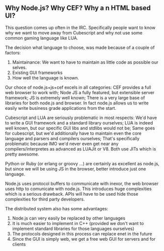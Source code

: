 ## Why Node.js? Why CEF? Why a n HTML based UI?

This question comes up often in the IRC. Specifically people want to know why we want to move away from Cubescript and why not use some common gaming language like LUA.


The decision what language to choose, was made because of a couple of factors:
1. Maintainance: We want to have to maintain as little code as possible our selves.
2. Existing GUI frameworks
3. How well the language is known.

Our choce of node.js+js+cef excels in all categories:
CEF provides a full web browser to work with;
Node JS a fully featured, but extensible server framework;
JS is extremely well known;
There is a very large base of libraries for both node.js and browser. In fact node.js allows us to write easily write business grade applications from the start.

Cubescript and LUA are seriously problematic in most respects:
We'd have to write a GUI framework and a standard library ourselves;
LUA is indeed well known, but our specific GUI libs and stdlibs would not be;
Same goes for cubescript, but we'd additionally have to maintain even the core language and parsers and compilers ourselves;
That's specifically problematic because IMO we'd never even get near any compilers/interpretes as advanced as LUAJit or V8. Both use JITs which is pretty awesome.

Python or Ruby (or erlang or groovy ...) are certainly as excellent as node.js, but since we will be using JS in the browser, better introduce just one language.

Node.js uses protocol buffers to communicate with inexor, the web browser uses http to comunicate with node.js. This introduces huge complexities which is a serious drawback.
APIs will have to be used hide those complexities for third party developers.

The distributed system also has some advantages:
1. Node.js can very easily be replaced by other languages
2. It is much easier to implement in C++  (provided we don't want to implement standard libraries for those languages ourselves)
3. The protocols designed in this process can replace enet in the future
4. Since the GUI is simply web, we get a free web GUI for servers and for clients
